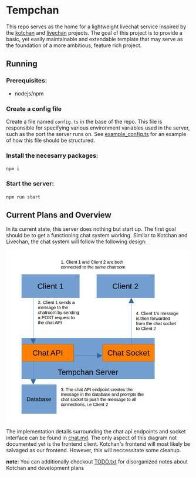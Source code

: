# Tempchan
This repo serves as the home for a lightweight livechat service inspired by the [kotchan](https://github.com/cnsr/kotchan/tree/kotchan) and [livechan](https://github.com/emgram769/livechan-js) projects. The goal of this project is to provide a basic, yet easily maintainable and extendable template that may serve as the foundation of a more ambitious, feature rich project.

## Running
### Prerequisites:

- nodejs/npm

### Create a config file

Create a file named `config.ts` in the base of the repo. This file is responsible for specifying various environment variables used in the server, such as the port the server runs on. See [example_config.ts](./example_config.ts) for an example of how this file should be structured.

### Install the necesarry packages:

`npm i`

### Start the server:

`npm run start`

## Current Plans and Overview

In its current state, this server does nothing but start up. The first goal should be to get a functioning chat system working. Similar to Kotchan and Livechan, the chat system will follow the following design:

![image](./docs/img/chat_overview.png)

The implementation details surrounding the chat api endpoints and socket interface can be found in [chat.md](./docs/chat.md). The only aspect of this diagram not documented yet is the frontend client. Kotchan's frontend will most likely be salvaged as our frontend. However, this will neccessitate some cleanup.

**note**: You can additionally checkout [TODO.txt](./TODO.txt) for disorganized notes about Kotchan and development plans